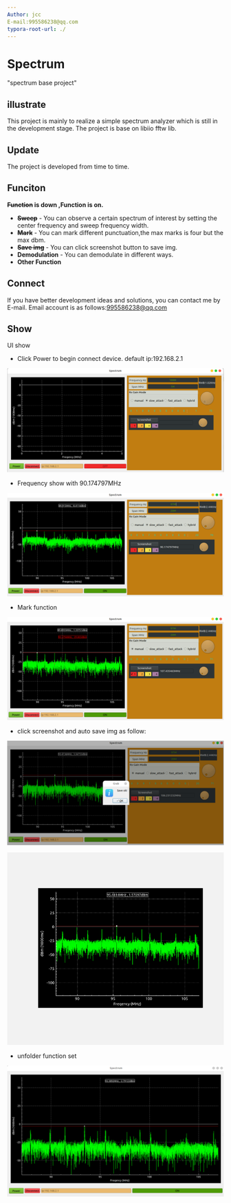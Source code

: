 ```yaml
---
Author: jcc
E-mail:995586238@qq.com
typora-root-url: ./
---
```


# Spectrum
"spectrum base project"

## illustrate
This project is mainly to realize a simple spectrum analyzer which is still in the development stage. The project is 
base on libiio fftw lib. 


## Update
The project is developed from time to time.

## Funciton

**~~Function~~ is down ,Function is on.**

- **~~Sweep~~** - You can observe a certain spectrum of interest by setting the center frequency and sweep frequency width.
- ~~**Mark**~~ - You can mark different punctuation,the max marks is four but the max dbm.
- ~~**Save img**~~ - You can click screenshot button to save img.
- **Demodulation** - You can demodulate in different ways.
- **Other Function**

## Connect
If you have better development ideas and solutions, you can contact me by E-mail.
Email account is as follows:995586238@qq.com

## Show
UI show

- Click Power to begin connect device. default ip:192.168.2.1

![image-20220915194018679](/png/image-0.png)

- Frequency show with 90.174797MHz

![image-20220915194134173](/png/image-1.png)

- Mark function 

![image-20220915194243988](/png/image-2.png)

- click screenshot and auto save img as follow:

![image-20220915194348598](/png/image-3.png)

![image-20220915194456532](/png/image-4.png)

- unfolder function set

![image-20220915195015603](/png/image-5.png)
